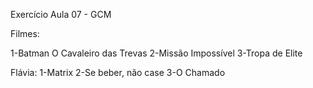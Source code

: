 Exercício Aula 07 - GCM

Filmes:

1-Batman O Cavaleiro das Trevas
2-Missão Impossível
3-Tropa de Elite

Flávia:
1-Matrix
2-Se beber, não case
3-O Chamado
